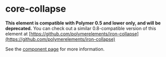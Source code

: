 core-collapse
=============

**This element is compatible with Polymer 0.5 and lower only, and will be deprecated.**
You can check out a similar 0.8-compatible version of this element at [https://github.com/polymerelements/iron-collapse](https://github.com/polymerelements/iron-collapse)

See the [component page](https://www.polymer-project.org/0.5/docs/elements/core-collapse.html) for more information.
